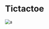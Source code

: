 # Tictactoe

![a](https://user-images.githubusercontent.com/35194820/63691416-18c1cd00-c84a-11e9-98cd-264e172ed280.gif)


